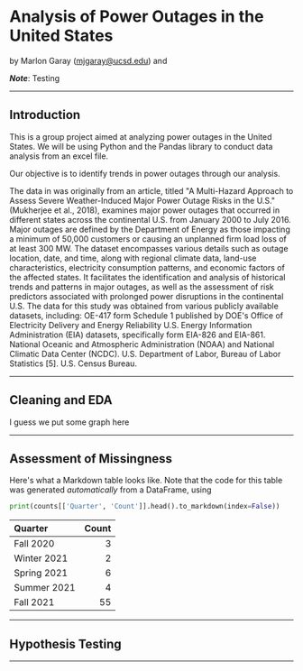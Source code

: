 # Analysis of Power Outages in the United States

by Marlon Garay (mjgaray@ucsd.edu) and 

***Note***: Testing

---

## Introduction

This is a group project aimed at analyzing power outages in the United States. We will be using Python and the Pandas library to conduct data analysis from an excel file.

Our objective is to identify trends in power outages through our analysis.

The data in was originally from an article, titled "A Multi-Hazard Approach to Assess Severe Weather-Induced Major Power Outage Risks in the U.S." (Mukherjee et al., 2018), examines major power outages that occurred in different states across the continental U.S. from January 2000 to July 2016. Major outages are defined by the Department of Energy as those impacting a minimum of 50,000 customers or causing an unplanned firm load loss of at least 300 MW. The dataset encompasses various details such as outage location, date, and time, along with regional climate data, land-use characteristics, electricity consumption patterns, and economic factors of the affected states. It facilitates the identification and analysis of historical trends and patterns in major outages, as well as the assessment of risk predictors associated with prolonged power disruptions in the continental U.S.
The data for this study was obtained from various publicly available datasets, including:
    OE-417 form Schedule 1 published by DOE's Office of Electricity Delivery and Energy Reliability 
    U.S. Energy Information Administration (EIA) datasets, specifically form EIA-826 and EIA-861.
    National Oceanic and Atmospheric Administration (NOAA) and National Climatic Data Center (NCDC).
    U.S. Department of Labor, Bureau of Labor Statistics [5].
    U.S. Census Bureau.

---

## Cleaning and EDA

I guess we put some graph here

---

## Assessment of Missingness

Here's what a Markdown table looks like. Note that the code for this table was generated _automatically_ from a DataFrame, using

```py
print(counts[['Quarter', 'Count']].head().to_markdown(index=False))
```

| Quarter     |   Count |
|:------------|--------:|
| Fall 2020   |       3 |
| Winter 2021 |       2 |
| Spring 2021 |       6 |
| Summer 2021 |       4 |
| Fall 2021   |      55 |

---

## Hypothesis Testing


---
